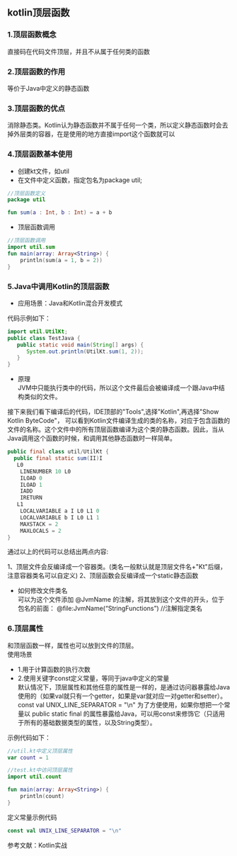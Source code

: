## kotlin顶层函数

### 1.顶层函数概念
直接码在代码文件顶层，并且不从属于任何类的函数
### 2.顶层函数的作用
等价于Java中定义的静态函数
### 3.顶层函数的优点
消除静态类。Kotlin认为静态函数并不属于任何一个类，所以定义静态函数时会去掉外层类的容器，在是使用的地方直接import这个函数就可以
### 4.顶层函数基本使用
* 创建kt文件，如util
* 在文件中定义函数，指定包名为package util;  

```kotlin
//顶层函数定义
package util

fun sum(a : Int, b : Int) = a + b
```

* 顶层函数调用

```kotlin
//顶层函数调用
import util.sum
fun main(array: Array<String>) {
    println(sum(a = 1, b = 2))
}
```
### 5.Java中调用Kotlin的顶层函数
* 应用场景：Java和Kotlin混合开发模式  

代码示例如下：

```Java
import util.UtilKt;
public class TestJava {
   public static void main(String[] args) {
      System.out.println(UtilKt.sum(1, 2));
   }
}
```

* 原理  
JVM中只能执行类中的代码，所以这个文件最后会被编译成一个跟Java中结构类似的文件。  

接下来我们看下编译后的代码，IDE顶部的"Tools",选择"Kotlin",再选择"Show Kotlin ByteCode"， 可以看到Kotlin文件编译生成的类的名称，对应于包含函数的文件的名称。这个文件中的所有顶层函数编译为这个类的静态函数。因此，当从Java调用这个函数的时候，和调用其他静态函数时一样简单。

```Java
public final class util/UtilKt {
  public final static sum(II)I
   L0
    LINENUMBER 10 L0
    ILOAD 0
    ILOAD 1
    IADD
    IRETURN
   L1
    LOCALVARIABLE a I L0 L1 0
    LOCALVARIABLE b I L0 L1 1
    MAXSTACK = 2
    MAXLOCALS = 2
}
```
通过以上的代码可以总结出两点内容:

1、顶层文件会反编译成一个容器类。(类名一般默认就是顶层文件名+"Kt"后缀，注意容器类名可以自定义)
2、顶层函数会反编译成一个static静态函数

* 如何修改文件类名  
可以为这个文件添加 @JvmName 的注解，将其放到这个文件的开头，位于包名的前面：
@file:JvmName(“StringFunctions”) //注解指定类名

### 6.顶层属性
和顶层函数一样，属性也可以放到文件的顶层。  
使用场景
* 1.用于计算函数的执行次数
* 2.使用关键字const定义常量，等同于java中定义的常量  
默认情况下，顶层属性和其他任意的属性是一样的，是通过访问器暴露给Java使用的（如果val就只有一个getter，如果是var就对应一对getter和setter）。const val UNIX_LINE_SEPARATOR = "\n"
为了方便使用，如果你想把一个常量以 public static final 的属性暴露给Java，可以用const来修饰它（只适用于所有的基础数据类型的属性，以及String类型）。  

示例代码如下：
```kotlin
//util.kt中定义顶层属性
var count = 1

//test.kt中访问顶层属性
import util.count

fun main(array: Array<String>) {
    println(count)
}
```
定义常量示例代码

```kotlin
const val UNIX_LINE_SEPARATOR = "\n"
```
参考文献：Kotlin实战
